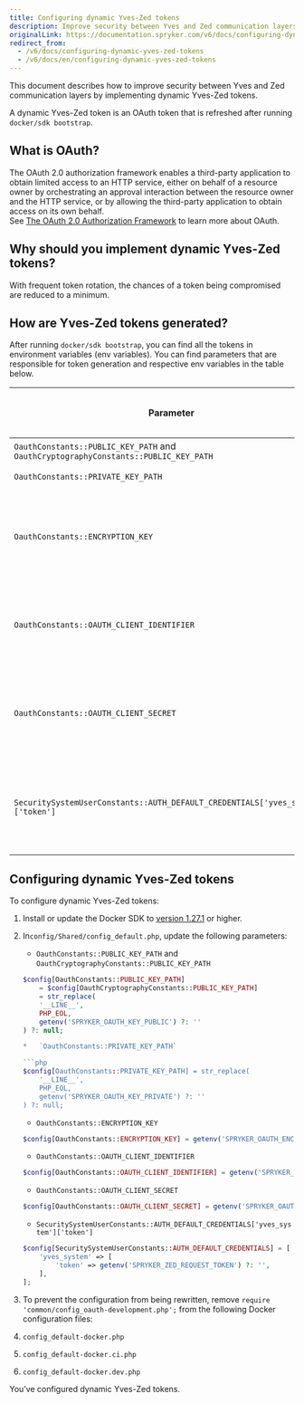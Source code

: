```yaml
---
title: Configuring dynamic Yves-Zed tokens
description: Improve security between Yves and Zed communication layers with dynamic tokens.
originalLink: https://documentation.spryker.com/v6/docs/configuring-dynamic-yves-zed-tokens
redirect_from:
  - /v6/docs/configuring-dynamic-yves-zed-tokens
  - /v6/docs/en/configuring-dynamic-yves-zed-tokens
---
```


This document describes how to improve security between Yves and Zed communication layers by implementing dynamic Yves-Zed tokens.

A dynamic Yves-Zed token is an OAuth token that is refreshed after running `docker/sdk bootstrap`.

## What is OAuth?


The OAuth 2.0 authorization framework enables a third-party application to obtain limited access to an HTTP service, either on behalf of a resource owner by orchestrating an approval interaction between the resource owner and the HTTP service, or by allowing the third-party application to obtain access on its own behalf.  
See [The OAuth 2.0 Authorization Framework](https://tools.ietf.org/html/rfc6749) to learn more about OAuth.

## Why should you implement dynamic Yves-Zed tokens?

With frequent token rotation, the chances of a token being compromised are reduced to a minimum.

## How are Yves-Zed tokens generated?

After running `docker/sdk bootstrap`, you can find all the tokens in environment variables (env variables). You can find parameters that are responsible for token generation and respective env variables in the table below.



| Parameter | Parameter description | Env variable | Description of env variable value  |
| --- | --- | --- | --- |
| `OauthConstants::PUBLIC_KEY_PATH` and `OauthCryptographyConstants::PUBLIC_KEY_PATH` | SSH public key. | `SPRYKER_OAUTH_KEY_PUBLIC` |  |
| `OauthConstants::PRIVATE_KEY_PATH` | SSH private key. | `SPRYKER_OAUTH_KEY_PRIVATE` |  |
| `OauthConstants::ENCRYPTION_KEY` | Encrypts data when generating tokens. | `SPRYKER_OAUTH_ENCRYPTION_KEY` | Consists of 48 characters in lower and upper case Latin letters and digits. |
| `OauthConstants::OAUTH_CLIENT_IDENTIFIER` | OAuth client identifier for requesting access tokens. | `SPRYKER_OAUTH_CLIENT_IDENTIFIER` | The value is always `frontend`. |
| `OauthConstants::OAUTH_CLIENT_SECRET` | OAuth client secret for requesting access tokens. | `SPRYKER_OAUTH_CLIENT_SECRET` | Consists of 48 characters in lower and upper case Latin letters and digits. |
| `SecuritySystemUserConstants::AUTH_DEFAULT_CREDENTIALS['yves_system']['token']` | Enables access from Yves to Zed. | `SPRYKER_ZED_REQUEST_TOKEN` | Consists of 80 characters in lower and upper case Latin letters and digits. |

## Configuring dynamic Yves-Zed tokens


To configure dynamic Yves-Zed tokens:

1.  Install or update the Docker SDK to [version 1.27.1](https://github.com/spryker/docker-sdk/releases/tag/1.27.1) or higher.
    
2.  In`config/Shared/config_default.php`, update the following parameters:

    *   `OauthConstants::PUBLIC_KEY_PATH` and `OauthCryptographyConstants::PUBLIC_KEY_PATH`

    ```php
    $config[OauthConstants::PUBLIC_KEY_PATH]
        = $config[OauthCryptographyConstants::PUBLIC_KEY_PATH]
        = str_replace(
        '__LINE__',
        PHP_EOL,
        getenv('SPRYKER_OAUTH_KEY_PUBLIC') ?: ''
    ) ?: null;

    *   `OauthConstants::PRIVATE_KEY_PATH`

    ```php
    $config[OauthConstants::PRIVATE_KEY_PATH] = str_replace(
        '__LINE__',
        PHP_EOL,
        getenv('SPRYKER_OAUTH_KEY_PRIVATE') ?: ''
    ) ?: null;
    ```

    *   `OauthConstants::ENCRYPTION_KEY`

    ```php
    $config[OauthConstants::ENCRYPTION_KEY] = getenv('SPRYKER_OAUTH_ENCRYPTION_KEY') ?: null;
    ```

    *   `OauthConstants::OAUTH_CLIENT_IDENTIFIER`

    ```php
    $config[OauthConstants::OAUTH_CLIENT_IDENTIFIER] = getenv('SPRYKER_OAUTH_CLIENT_IDENTIFIER') ?: null;
    ```

    *   `OauthConstants::OAUTH_CLIENT_SECRET`

    ```php
    $config[OauthConstants::OAUTH_CLIENT_SECRET] = getenv('SPRYKER_OAUTH_CLIENT_SECRET') ?: null;
    ```

    *   `SecuritySystemUserConstants::AUTH_DEFAULT_CREDENTIALS['yves_system']['token']`

    ```php
    $config[SecuritySystemUserConstants::AUTH_DEFAULT_CREDENTIALS] = [
        'yves_system' => [
            'token' => getenv('SPRYKER_ZED_REQUEST_TOKEN') ?: '',
        ],
    ];
    ```

3. To prevent the configuration from being rewritten, remove `require 'common/config_oauth-development.php';` from the following Docker configuration files:

1.  `config_default-docker.php`
    
2.  `config_default-docker.ci.php`
    
3.  `config_default-docker.dev.php`
    

You’ve configured dynamic Yves-Zed tokens.

